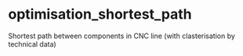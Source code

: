 # optimisation_shortest_path
Shortest path between components in CNC line (with clasterisation by technical data)
